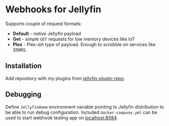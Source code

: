 # Webhooks for Jellyfin

Supports couple of request formats:

  - **Default** - _native_ Jellyfin payload
  - **Get** - simple `GET` requests for low memory devices like IoT
  - **Plex** - Plex-_ish_ type of payload. Enough to scrobble on services like SIMKL


## Installation

Add repository with my plugins from [jellyfin-plugin-repo](https://github.com/shemanaev/jellyfin-plugin-repo).


## Debugging

Define `JellyfinHome` environment variable pointing to Jellyfin distribution to be able to run debug configuration.
Included `docker-compose.yml` can be used to start webhook testing app on [localhost:8084](http://localhost:8084).

